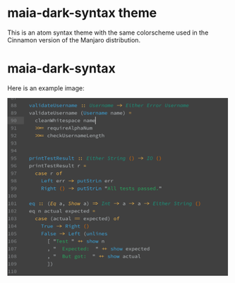 # maia-dark-syntax theme

This is an atom syntax theme with the same colorscheme used in the Cinnamon version of the Manjaro distribution.


# maia-dark-syntax
Here is an example image:

<img src="https://github.com/Subtlesplendor/maia-dark-syntax/blob/master/example.png?raw=true" width="500">

